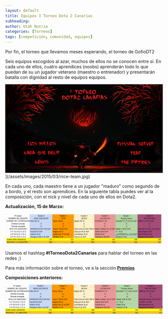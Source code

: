 ```yaml
---
layout: default
title: Equipos I Torneo Dota 2 Canarias
subheading: 
author: Utah Nutria
categories: [Torneos]
tags: [competición, comunidad, equipos]
---
```

Por fin, el torneo que llevamos meses esperando, el torneo de GofioDT2

Seis equipos escogidos al azar, muchos de ellos no se conocen entre sí. En cada uno de ellos, cuatro aprendices (noobs) aprenderán todo lo que puedan de su un jugador veterano (maestro o entrenador) y presentarán batalla con dignidad al resto de equipos equipos.

![Teams del I Torneo Dota2 Canarias](/assets/images/2015/03/nice-team.jpg)](/assets/images/2015/03/nice-team.jpg)

En cada uno, cada maestro tiene a un jugador "maduro" como segundo de a bordo, y el resto son aprendices. En la siguiente tabla puedes ver al la composición, con el nick y nivel de cada uno de ellos en Dota2.

**Actualización, 15 de Marzo:**

![Captura de pantalla de 2015-03-15 21:44:05](/assets/images/2015/02/Captura-de-pantalla-de-2015-03-15-214405.png)

Usamos el hashtag **#ITorneoDota2Canarias** para hablar del torneo en las redes ;)

Para más información sobre el torneo, ve a la sección **[Premios](/i-torneo-premios)**

**Composiciones anteriores:**

![Equipos del I Torneo Dota2 Canarias](/assets/images/2015/03/Captura-de-pantalla-de-2015-03-07-152251.png)
